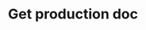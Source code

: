 ---
title: Get production doc
excerpt: >-
  This is intended for use by enterprise users with staging enabled. This
  endpoint will return the live version of your document, whereas the standard
  endpoint will always return staging.
api:
  file: readme-api.json
  operationId: getProductionDoc
hidden: false
---